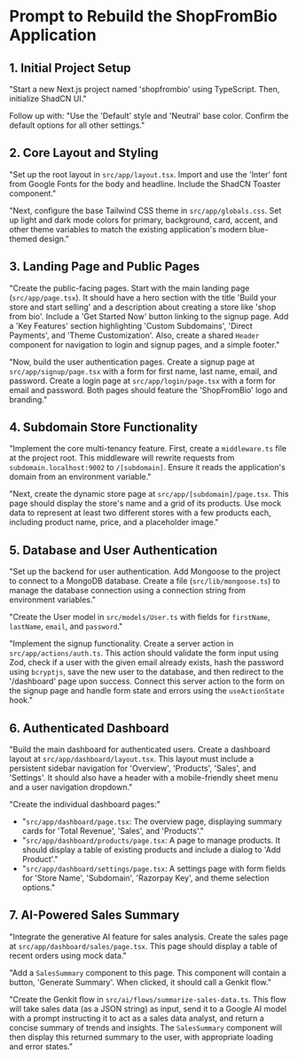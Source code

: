 
# Prompt to Rebuild the ShopFromBio Application

## 1. Initial Project Setup

"Start a new Next.js project named 'shopfrombio' using TypeScript. Then, initialize ShadCN UI."

Follow up with: "Use the 'Default' style and 'Neutral' base color. Confirm the default options for all other settings."

## 2. Core Layout and Styling

"Set up the root layout in `src/app/layout.tsx`. Import and use the 'Inter' font from Google Fonts for the body and headline. Include the ShadCN Toaster component."

"Next, configure the base Tailwind CSS theme in `src/app/globals.css`. Set up light and dark mode colors for primary, background, card, accent, and other theme variables to match the existing application's modern blue-themed design."

## 3. Landing Page and Public Pages

"Create the public-facing pages. Start with the main landing page (`src/app/page.tsx`). It should have a hero section with the title 'Build your store and start selling' and a description about creating a store like 'shop from bio'. Include a 'Get Started Now' button linking to the signup page. Add a 'Key Features' section highlighting 'Custom Subdomains', 'Direct Payments', and 'Theme Customization'. Also, create a shared `Header` component for navigation to login and signup pages, and a simple footer."

"Now, build the user authentication pages. Create a signup page at `src/app/signup/page.tsx` with a form for first name, last name, email, and password. Create a login page at `src/app/login/page.tsx` with a form for email and password. Both pages should feature the 'ShopFromBio' logo and branding."

## 4. Subdomain Store Functionality

"Implement the core multi-tenancy feature. First, create a `middleware.ts` file at the project root. This middleware will rewrite requests from `subdomain.localhost:9002` to `/[subdomain]`. Ensure it reads the application's domain from an environment variable."

"Next, create the dynamic store page at `src/app/[subdomain]/page.tsx`. This page should display the store's name and a grid of its products. Use mock data to represent at least two different stores with a few products each, including product name, price, and a placeholder image."

## 5. Database and User Authentication

"Set up the backend for user authentication. Add Mongoose to the project to connect to a MongoDB database. Create a file (`src/lib/mongoose.ts`) to manage the database connection using a connection string from environment variables."

"Create the User model in `src/models/User.ts` with fields for `firstName`, `lastName`, `email`, and `password`."

"Implement the signup functionality. Create a server action in `src/app/actions/auth.ts`. This action should validate the form input using Zod, check if a user with the given email already exists, hash the password using `bcryptjs`, save the new user to the database, and then redirect to the '/dashboard' page upon success. Connect this server action to the form on the signup page and handle form state and errors using the `useActionState` hook."

## 6. Authenticated Dashboard

"Build the main dashboard for authenticated users. Create a dashboard layout at `src/app/dashboard/layout.tsx`. This layout must include a persistent sidebar navigation for 'Overview', 'Products', 'Sales', and 'Settings'. It should also have a header with a mobile-friendly sheet menu and a user navigation dropdown."

"Create the individual dashboard pages:"
- "`src/app/dashboard/page.tsx`: The overview page, displaying summary cards for 'Total Revenue', 'Sales', and 'Products'."
- "`src/app/dashboard/products/page.tsx`: A page to manage products. It should display a table of existing products and include a dialog to 'Add Product'."
- "`src/app/dashboard/settings/page.tsx`: A settings page with form fields for 'Store Name', 'Subdomain', 'Razorpay Key', and theme selection options."

## 7. AI-Powered Sales Summary

"Integrate the generative AI feature for sales analysis. Create the sales page at `src/app/dashboard/sales/page.tsx`. This page should display a table of recent orders using mock data."

"Add a `SalesSummary` component to this page. This component will contain a button, 'Generate Summary'. When clicked, it should call a Genkit flow."

"Create the Genkit flow in `src/ai/flows/summarize-sales-data.ts`. This flow will take sales data (as a JSON string) as input, send it to a Google AI model with a prompt instructing it to act as a sales data analyst, and return a concise summary of trends and insights. The `SalesSummary` component will then display this returned summary to the user, with appropriate loading and error states."
